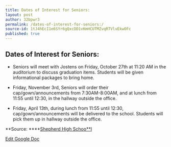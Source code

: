 ```yaml
---
title: Dates of Interest for Seniors:
layout: post
author: 32bpwr3
permalink: /dates-of-interest-for-seniors:/
source-id: 1tJ4hEcI1e6SYr6gQxcDD1vKmHCUTMZvqRTVlvEkwOFc
published: true
---
```

## Dates of Interest for Seniors:

* Seniors will meet with Jostens on Friday, October 27th at 11:20 AM in the auditorium to discuss graduation items. Students will be given informational packages to bring home.

* Friday, November 3rd, Seniors will order their cap/gown/announcements from 7:30AM-8:00AM, and at lunch from 11:55 until 12:30, in the hallway outside the office.

* Friday, April 13th, during lunch from 11:55 until 12:30, cap/gown/announcements will be delivered to the school. Students will pick them up in hallway outside the office.

**Source: ****[Shepherd High Schoo**l](https://www.facebook.com/shepherdmihs/posts/678900515638370)

[Edit Google Doc](https://docs.google.com/document/d/1tJ4hEcI1e6SYr6gQxcDD1vKmHCUTMZvqRTVlvEkwOFc/edit?usp=sharing)

